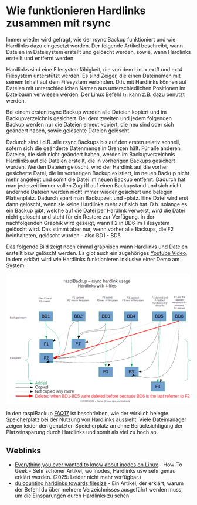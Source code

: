 # Wie funktionieren Hardlinks zusammen mit rsync

Immer wieder wird gefragt, wie der rsync Backup funktioniert und wie Hardlinks
dazu eingesetzt werden. Der folgende Artikel beschreibt, wann Dateien im
Dateisystem erstellt und gelöscht werden, sowie, wann Hardlinks erstellt und
entfernt werden.

Hardlinks sind eine Filesystemfähigkeit, die von dem Linux ext3 und ext4
Filesystem unterstützt werden. Es sind Zeiger, die einen Dateinamen mit seinem
Inhalt auf dem Filesystem verbinden. D.h. mit Hardlinks können auf Dateien mit
unterschiedlichen Namen aus unterschiedlichen Positionen im Dateibaum verwiesen
werden. Der Linux Befehl `ln` kann z.B. dazu benutzt werden.

Bei einem ersten rsync Backup werden alle Dateien kopiert und im
Backupverzeichnis gesichert. Bei dem zweiten und jedem folgenden Backup werden
nur die Dateien erneut kopiert, die neu sind oder sich geändert haben, sowie
gelöschte Dateien gelöscht.

Dadurch sind i.d.R. alle rsync Backups bis auf den
ersten relativ schnell, sofern sich die geänderte Datenmenge in Grenzen hält.
Für alle anderen Dateien, die sich nicht geändert haben, werden im
Backupverzeichnis Hardlinks auf die Dateien erstellt, die in vorherigen Backups
gesichert wurden. Werden Dateien gelöscht, wird der Hardlink auf die vorher
gesicherte Datei, die im vorherigen Backup existiert, im neuen Backup nicht mehr
angelegt und somit die Datei im neuen Backup entfernt. Dadurch hat man
jederzeit immer vollen Zugriff auf einen Backupstand und sich nicht ändernde
Dateien werden nicht immer wieder gesichert und belegen Plattenplatz. Dadurch
spart man Backupzeit und -platz. Eine Datei wird erst dann gelöscht, wenn sie
keine Hardlinks mehr auf sich hat. D.h. solange es ein Backup gibt, welche auf
die Datei per Hardlink verweist, wird die Datei nicht gelöscht und steht für ein
Restore zur Verfügung. In der nachfolgenden Graphik wird gezeigt, wann F2 in BD6
im Filesystem gelöscht wird. Das stimmt aber nur, wenn vorher alle Backups, die
F2 beinhalteten, gelöscht wurden - also BD1 - BD5.


Das folgende Bild zeigt noch einmal graphisch wann Hardlinks und Dateien
erstellt bzw gelöscht werden. Es gibt auch ein zugehöriges [Youtube Video](https://www.youtube.com/watch?v=pIhSca_q2lo), in dem
erklärt wird wie Hardlinks funktionieren inklusive einer Demo am System.

![raspiBackup rsync](images/raspiBackup_rsync.png)

In den raspiBackup [FAQ17](faq.md#faq17) ist beschrieben, wie der wirklich belegte
Speicherplatz bei der Nutzung von Hardlinks aussieht. Viele Dateimanager
zeigen leider den genutzten Speicherplatz an ohne Berücksichtigung der Platzeinsparung
durch Hardlinks und somit als viel zu hoch an.

## Weblinks

- [Everything you ever wanted to know about inodes on Linux](https://www.howtogeek.com/465350/) - How-To Geek - Sehr schöner Artikel, wo Inodes, Hardlinks usw sehr genau erklärt werden. (2025: Leider nicht mehr verfügbar.)
- [du counting harldinks towards filesize](https://stackoverflow.com/questions/19951883/du-counting-hardlinks-towards-filesize) - Ein Artikel, der erklärt, warum der Befehl du über mehrere Verzeichnisses ausgeführt werden muss, um die Einsparungen durch Hardlinks zu sehen


[.status]: todo "Broken external link"
[.source]: https://www.linux-tips-and-tricks.de/de/raspibackupcategoried/571-wie-funktioniert-der-rsync-backup-typ-mit-hardlinks
[.source]: https://www.linux-tips-and-tricks.de/en/raspibackupcategorye/572-how-do-hardlinks-work-with-rsync
